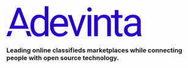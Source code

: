 <a href="https://www.adevinta.com/">
    <img target="_blank" src="assets/adevinta-blue.png" height="80px"/>
</a>

### Leading online classifieds marketplaces while connecting people with open source technology.


